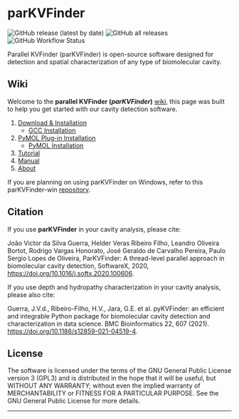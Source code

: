# parKVFinder

![GitHub release (latest by date)](https://img.shields.io/github/v/release/LBC-LNBio/parKVFinder)
![GitHub all releases](https://img.shields.io/github/downloads/LBC-LNBio/parKVFinder/total)
![GitHub Workflow Status](https://img.shields.io/github/actions/workflow/status/LBC-LNBio/parKVFinder/testing.yml)

Parallel KVFinder (parKVFinder) is open-source software designed for detection and spatial characterization of any type of biomolecular cavity.

## Wiki

Welcome to the **parallel KVFinder (_parKVFinder_)**
[wiki](https://github.com/LBC-LNBio/parKVFinder/wiki), this page was
built to help you get started with our cavity detection software.

1. [Download & Installation](https://github.com/LBC-LNBio/parKVFinder/wiki/parKVFinder-Installation)
    - [GCC Installation](https://github.com/LBC-LNBio/parKVFinder/wiki/GCC-Installation)
2. [PyMOL Plug-in Installation](https://github.com/LBC-LNBio/parKVFinder/wiki/PyMOL-Plugin-Installation)
    - [PyMOL Installation](https://github.com/LBC-LNBio/parKVFinder/wiki/PyMOL-Installation)
3. [Tutorial](https://github.com/LBC-LNBio/parKVFinder/wiki/parKVFinder-Tutorial)
4. [Manual](https://github.com/LBC-LNBio/parKVFinder/wiki/parKVFinder-Manual)
5. [About](https://github.com/LBC-LNBio/parKVFinder/wiki/About)

If you are planning on using parKVFinder on Windows, refer to this parKVFinder-win [repository](https://github.com/LBC-LNBio/parKVFinder-win).


## Citation

If you use __parKVFinder__ in your cavity analysis, please cite:

João Victor da Silva Guerra, Helder Veras Ribeiro Filho, Leandro Oliveira Bortot, Rodrigo Vargas Honorato, José Geraldo de Carvalho Pereira, Paulo Sergio Lopes de Oliveira, ParKVFinder: A thread-level parallel approach in biomolecular cavity detection, SoftwareX, 2020, https://doi.org/10.1016/j.softx.2020.100606.

If you use depth and hydropathy characterization in your cavity analysis, please also cite:

Guerra, J.V.d., Ribeiro-Filho, H.V., Jara, G.E. et al. pyKVFinder: an efficient and integrable Python package for biomolecular cavity detection and characterization in data science. BMC Bioinformatics 22, 607 (2021). https://doi.org/10.1186/s12859-021-04519-4.

## License

The software is licensed under the terms of the GNU General Public License version 3 (GPL3) and is distributed in the hope that it will be useful, but WITHOUT ANY WARRANTY; without even the implied warranty of MERCHANTABILITY or FITNESS FOR A PARTICULAR PURPOSE. See the GNU General Public License for more details.

---

